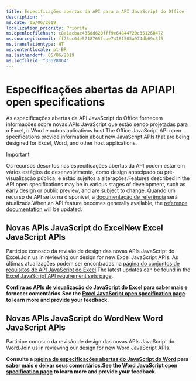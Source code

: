 ```yaml
---
title: Especificações abertas da API para a API JavaScript do Office
description: ''
ms.date: 05/06/2019
localization_priority: Priority
ms.openlocfilehash: c8a1acbac435dd620fff9e64844720c351260472
ms.sourcegitcommit: ff73cc04e5718765fcbe74181505a974db69c3f5
ms.translationtype: HT
ms.contentlocale: pt-BR
ms.lasthandoff: 05/06/2019
ms.locfileid: "33628064"
---
```

# <a name="api-open-specifications"></a><span data-ttu-id="9ace9-102">Especificações abertas da API</span><span class="sxs-lookup"><span data-stu-id="9ace9-102">API open specifications</span></span>

<span data-ttu-id="9ace9-103">As especificações abertas da API JavaScript do Office fornecem informações sobre novas APIs JavaScript que estão sendo projetadas para o Excel, o Word e outros aplicativos host.</span><span class="sxs-lookup"><span data-stu-id="9ace9-103">The Office JavaScript API open specifications provide information about new JavaScript APIs that are being designed for Excel, Word, and other host applications.</span></span>

> [!IMPORTANT]
> <span data-ttu-id="9ace9-104">Os recursos descritos nas especificações abertas da API podem estar em vários estágios de desenvolvimento, como design antecipado ou pré-visualização pública, e estão sujeitos a alterações.</span><span class="sxs-lookup"><span data-stu-id="9ace9-104">Features described in the API open specifications may be in various stages of development, such as early design or public preview, and are subject to change.</span></span> <span data-ttu-id="9ace9-105">Quando um recurso de API se torna disponível, a [documentação de referência](/javascript/api/overview/office) será atualizada.</span><span class="sxs-lookup"><span data-stu-id="9ace9-105">When an API feature becomes generally available, the [reference documentation](/javascript/api/overview/office) will be updated.</span></span>

## <a name="new-excel-javascript-apis"></a><span data-ttu-id="9ace9-106">Novas APIs JavaScript do Excel</span><span class="sxs-lookup"><span data-stu-id="9ace9-106">New Excel JavaScript APIs</span></span>

<span data-ttu-id="9ace9-107">Participe conosco da revisão de design das novas APIs JavaScript do Excel.</span><span class="sxs-lookup"><span data-stu-id="9ace9-107">Join us in reviewing our design for new Excel JavaScript APIs.</span></span> <span data-ttu-id="9ace9-108">As últimas atualizações podem ser encontradas na [página do conjuntos de requisitos de API JavaScript do Excel](./requirement-sets/excel-api-requirement-sets.md#excel-javascript-preview-apis).</span><span class="sxs-lookup"><span data-stu-id="9ace9-108">The latest updates can be found in the [Excel JavaScript API requirement sets page](./requirement-sets/excel-api-requirement-sets.md#excel-javascript-preview-apis).</span></span>

<span data-ttu-id="9ace9-109">**Confira as [APIs de visualização do JavaScript do Excel](/javascript/api/excel) para saber mais e fornecer comentários.**</span><span class="sxs-lookup"><span data-stu-id="9ace9-109">**See the [Excel JavaScript open specification page](/javascript/api/excel) to learn more and provide your feedback.**</span></span>

## <a name="new-word-javascript-apis"></a><span data-ttu-id="9ace9-110">Novas APIs JavaScript do Word</span><span class="sxs-lookup"><span data-stu-id="9ace9-110">New Word JavaScript APIs</span></span>

<span data-ttu-id="9ace9-111">Participe conosco da revisão de design das novas APIs JavaScript do Word.</span><span class="sxs-lookup"><span data-stu-id="9ace9-111">Join us in reviewing our design for new Word JavaScript APIs.</span></span>

<span data-ttu-id="9ace9-112">**Consulte a [página de especificações abertas do JavaScript do Word](https://github.com/OfficeDev/office-js-docs/tree/WordJs_OpenSpec) para saber mais e deixar seus comentários.**</span><span class="sxs-lookup"><span data-stu-id="9ace9-112">**See the [Word JavaScript open specification page](https://github.com/OfficeDev/office-js-docs/tree/WordJs_OpenSpec) to learn more and provide your feedback.**</span></span>

